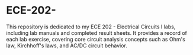 # ECE-202-
This repository is dedicated to my ECE 202 - Electrical Circuits I labs, including lab manuals and completed result sheets. It provides a record of each lab exercise, covering core circuit analysis concepts such as Ohm's law, Kirchhoff's laws, and AC/DC circuit behavior.
